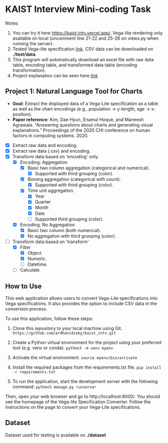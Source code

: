 # KAIST Interview Mini-coding Task

Notes:
1. You can try it here https://kaist-intv.vercel.app/. Vega-lite rendering only available on local (uncomment line 21-22 and 25-26 on views.py when running the server).
2. Tested Vega-lite specification [link](https://docs.google.com/document/d/1C0mPU0KE8B3S817Xvy0DUSsa4MKkqlkK923ftFvbcWA/edit?usp=sharing). CSV data can be downloaded on **./test/data**.
3. This program will automatically download an excel file with raw data table, encoding table, and transformed data table (encoding transformation).
4. Project explanation can be seen here [link](https://docs.google.com/presentation/d/1ze3TrTzehDpjvWmCecopR8xaihW6AMRbzz15cp9fqPs/edit?usp=sharing)

## Project 1: Natural Language Tool for Charts

- **Goal**: Extract the displayed data of a Vega-Lite specification as a table as well as the chart encodings (e.g., population → y-length, age → x-position). 
- **Paper reference:** Kim, Dae Hyun, Enamul Hoque, and Maneesh Agrawala. "Answering questions about charts and generating visual explanations." Proceedings of the 2020 CHI conference on human factors in computing systems. 2020. 

- [x] Extract raw data and encoding.
- [x] Extract raw data (.csv) and encoding.
- [x] Transform data based on 'encoding' only.
    - [x] Encoding: Aggregation
        - [x] Basic two column aggregation (categorical and numerical).
            - [x] Supported with third grouping (color).
        - [x] Binning aggregation (categorical with count).
            - [x] Supported with third grouping (color).
        - [x] Time unit aggregation.
            - [x] Year
            - [x] Quarter
            - [x] Month
            - [x] Date
            - [ ] Supported third grouping (color).
    - [x] Encoding: No Aggregation
        - [x] Basic two column (both numerical).
        - [x] No aggregation with third gruoping (color).
- [ ] Transform data based on 'transform'
    - [x] Filter
        - [x] Object.
        - [x] Numeric.
        - [ ] Datetime.
    - [ ] Calculate

## How to Use
This web application allows users to convert Vega-Lite specifications into Vega specifications. It also provides the option to include CSV data in the conversion process.

To use this application, follow these steps:

1. Clone this repository to your local machine using Git.
`https://github.com/ardhanidzaky/kaist_intv.git`

2. Create a Python virtual environment for the project using your preferred tool (e.g. venv or conda).
`python3 -m venv myenv`

3. Activate the virtual environment.
`source myenv/bin/activate`

4. Install the required packages from the requirements.txt file.
`pip install -r requirements.txt`

5. To run the application, start the development server with the following command:
`python3 manage.py runserver`

Then, open your web browser and go to http://localhost:8000/. You should see the homepage of the Vega-lite Specification Converter. Follow the instructions on the page to convert your Vega-Lite specifications.

## Dataset
Dataset used for testing is available on **./dataset**

